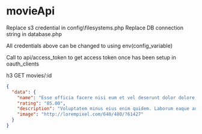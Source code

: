 # movieApi

Replace s3 credential in config\filesystems.php 
Replace DB connection string in database.php 

All credentials above can be changed to using env(config_variable)


Call to api/access_token to get access token once has been setup in oauth_clients


h3 GET movies/:id

```json
{
  "data": {
    "name": "Esse officia facere nisi eum et vel deserunt dolor dolore magni laboriosam.",
    "rating": "85.00",
    "description": "Voluptatem minus eius enim quidem. Laborum eaque animi quod eum qui et voluptatibus. Sunt sunt molestias architecto molestiae optio. Consequuntur velit quas itaque ex debitis dolores.",
    "image": "http://lorempixel.com/640/480/?61427"
  }
}
```

